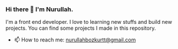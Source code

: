 ### Hi there 👋 I'm Nurullah.

I'm a front end developer. I love to learning new stuffs and build new projects.
You can find some projects I made in this repository.

- 📫 How to reach me: nurullahbozkurtt@gmail.com

<!--
**nurullahbozkurt/nurullahbozkurt** is a ✨ _special_ ✨ repository because its `README.md` (this file) appears on your GitHub profile.

Here are some ideas to get you started:

- 🔭 I’m currently working on ...
- 🌱 I’m currently learning ...
- 👯 I’m looking to collaborate on ...
- 🤔 I’m looking for help with ...
- 💬 Ask me about ...

- 😄 Pronouns: ...
- ⚡ Fun fact: ...
-->
